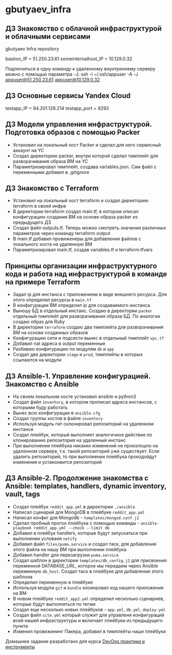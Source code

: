# gbutyaev_infra


## ДЗ Знакомство с облачной инфраструктурой и облачными сервисами


gbutyaev Infra repository

bastion_IP = 51.250.23.61
someinternalhost_IP = 10.129.0.32


Подлючиться в одну команду к удаленному внунтреннему серверу можно с помощью параметра -J: ssh -i ~/.ssh/appuser -A -J appuser@51.250.23.61 appuser@10.129.0.32


## ДЗ Основные сервисы Yandex Cloud


testapp_IP = 84.201.128.214
testapp_port = 9292

## ДЗ Модели управления инфраструктурой. Подготовка образов с помощью Packer

- Установил на локальный хост Packer и сделал для него сервисный аккаунт на YC
- Создал директорию packer, внутри которой сделал тимплейт для разворачивания образа ВМ на YC
- Параметризировал тимплейт, создава variables.json. Сам файл с переменными добавил в .gitignore

## ДЗ Знакомство с Terraform

- Установил на локальный хост terraform и создал директорию terraform в своей инфре
- В директории terraform создал main.tf, в котором описал конфигурацию создания ВМ на основе образа packer из  предыдущего ДЗ
- Создал файл outputs.tf. Теперь можно смотреть значения различных параметров через команду terraform output
- В main.tf добавил провиженеры для добавления файлов с локального хоста на удаленную ВМ
- Параметризировал main.tf, создав variables.tf и terraform.tfvars





## Принципы организации инфраструктурного кода и работа над инфраструктурой в команде на примере Terraform

- Задал ip для инстанса с приложением в виде внешнего ресурса. Для этого определил ресурсы в `main.tf`
- В конфигурации ВМ определил ip для создаваемого инстанса
- Выношу БД в отдельный инстанс. Создаю в директории `packer` отдельный тимплейт для разворачивания образа БД. По аналогии создаю образ для Ruby
- В директории `terraform` создаю два тимплейта для разворачивания ВМ на основе созданных образов
- Конфигурацию сети и подсести вынес в отдельный тимплейт `vpc.tf`
- Добавил nat адреса в output переменные
- Разбиваю конфигурацию по модулям `db` и `app`
- Создал две директории `stage` и `prod`, тимплейты в которых ссылаются на модули


## ДЗ Ansible-1. Управление конфигурацией. Знакомство с Ansible 
- На своем локальном хосте установил ansible и python3
- Создал файл `inventory`, в котором прописал адреса инстансов, с которыми буду работать
- Вынес всю конфигурации в `ansible.cfg`
- Создал группы хостов в файле `inventory`
- Используя модуль гит склонировал репозиторий на удаленном инстансе
- Создал плейбук, который выполняет аналогичное действие по клонированию репозитория на удаленный инстанс
- При выполнении плейбука никаких изменений не произлошло на удаленном сервере, т.к. такой репозиторий уже существует. Если удалить репозиторий, то при выполнении плейбука произдойдут изменения и устаноивится репозиторий

## ДЗ Ansible-2. Продолжение знакомства с Ansible: templates, handlers, dynamic inventory, vault, tags 
- Создал плейбук `reddit_app.yml` в директории `./ansible`
- Написал сценарий для MongoDB в плейбуке `reddit_app.yml`
- Написал конфиг для Mongodb - `templates/mongod.conf.j2`
- Сделал пробный прогон плейбука с помощью команды - `ansible-playbook reddit_app.yml --check --limit db`
- Добавил в плейбук handlers, которые будут запускаться при выполнении условаия `notify`
- Добавил файл `files/puma.service` и создал таск, для добавления этого файла на нашу ВМ при выполнении плейбука
- Добавил handler для перезагрузки `puma.service`
- Создал шаблон в директории `templates/db_config.j2` для присвоения переменной DATABASE_URL, которое мы передаем через Ansible переменную `db_host`. Создал таск в плейбуке для добавления этого шаблона
- Определил переменную в плейбуке
- Используя модули `git` и `bundle` клоинровал код нашего приложения на ВМ
- В новом плейбуке `reddit_app2.yml` определил несколько сценариев, которые будут выполняться по тегам
- Создал еще несколько новых плейбуков - `app.yml`, `db.yml`, `deploy.yml`
- Создал файл `site.yml` который служит для управленя конфигураций всей нашей инфраструктуры и включает плейбуки из предыдущего пункта
- Изменил провижининг Пакера, добавил в тимплейты наши плейбуки


Домашнее задание разработано для курса [DevOps практики и инструменты](https://otus.ru/lessons/devops-praktiki-i-instrumenty/)
